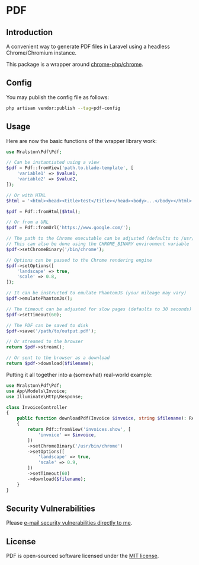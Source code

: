 # PDF 

## Introduction

A convenient way to generate PDF files in Laravel using a headless Chrome/Chromium instance.

This package is a wrapper around [chrome-php/chrome](https://packagist.org/packages/chrome-php/chrome).

## Config

You may publish the config file as follows:

```bash
php artisan vendor:publish --tag=pdf-config
```

## Usage

Here are now the basic functions of the wrapper library work:

```php
use Mralston\Pdf\Pdf;

// Can be instantiated using a view
$pdf = Pdf::fromView('path.to.blade-template', [
    'variable1' => $value1,
    'variable2' => $value2,
]);

// Or with HTML
$html = '<html><head><title>test</title></head><body>...</body></html>';

$pdf = Pdf::fromHtml($html);

// Or from a URL
$pdf = Pdf::fromUrl('https://www.google.com/');

// The path to the Chrome executable can be adjusted (defaults to /usr/bin/chromium)
// This can also be done using the CHROME_BINARY environment variable
$pdf->setChromeBinary('/bin/chrome');

// Options can be passed to the Chrome rendering engine
$pdf->setOptions([
    'landscape' => true,
    'scale' => 0.8,
]);

// It can be instructed to emulate PhantomJS (your mileage may vary)
$pdf->emulatePhantomJs();

// The timeout can be adjusted for slow pages (defaults to 30 seconds)
$pdf->setTimeout(60);

// The PDF can be saved to disk
$pdf->save('/path/to/output.pdf');

// Or streamed to the browser
return $pdf->stream();

// Or sent to the browser as a download
return $pdf->download($filename);
```

Putting it all together into a (somewhat) real-world example:

```php
use Mralston\Pdf\Pdf;
use App\Models\Invoice;
use Illuminate\Http\Response;

class InvoiceController
{
    public function downloadPdf(Invoice $invoice, string $filename): Response
    {
        return Pdf::fromView('invoices.show', [
            'invoice' => $invoice,
        ])
        ->setChromeBinary('/usr/bin/chrome')
        ->setOptions([
            'landscape' => true,
            'scale' => 0.9,
        ])
        ->setTimeout(60)
        ->download($filename);
    }
}
```

## Security Vulnerabilities

Please [e-mail security vulnerabilities directly to me](mailto:matt@mralston.co.uk).

## License

PDF is open-sourced software licensed under the [MIT license](LICENCE.md).
